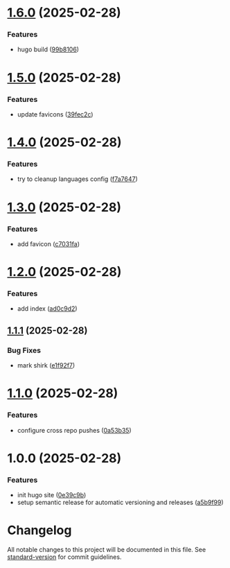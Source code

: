 # [1.6.0](https://github.com/pelicanbaytennisgroups/www/compare/v1.5.0...v1.6.0) (2025-02-28)


### Features

* hugo build ([99b8106](https://github.com/pelicanbaytennisgroups/www/commit/99b81065873faaf8562c03c2ff3f5f56ca7ded48))

# [1.5.0](https://github.com/pelicanbaytennisgroups/www/compare/v1.4.0...v1.5.0) (2025-02-28)


### Features

* update favicons ([39fec2c](https://github.com/pelicanbaytennisgroups/www/commit/39fec2cd1588aa6e45f6c93d4fee23797480c148))

# [1.4.0](https://github.com/pelicanbaytennisgroups/www/compare/v1.3.0...v1.4.0) (2025-02-28)


### Features

* try to cleanup languages config ([f7a7647](https://github.com/pelicanbaytennisgroups/www/commit/f7a7647afd4650d44bedc553c82be23e73093a33))

# [1.3.0](https://github.com/pelicanbaytennisgroups/www/compare/v1.2.0...v1.3.0) (2025-02-28)


### Features

* add favicon ([c7031fa](https://github.com/pelicanbaytennisgroups/www/commit/c7031fac2f74efb57ed1ea7b47adee424d9a060d))

# [1.2.0](https://github.com/pelicanbaytennisgroups/www/compare/v1.1.1...v1.2.0) (2025-02-28)


### Features

* add index ([ad0c9d2](https://github.com/pelicanbaytennisgroups/www/commit/ad0c9d25c68b533499b574504dce82756de7717d))

## [1.1.1](https://github.com/pelicanbaytennisgroups/www/compare/v1.1.0...v1.1.1) (2025-02-28)


### Bug Fixes

* mark shirk ([e1f92f7](https://github.com/pelicanbaytennisgroups/www/commit/e1f92f74542725f6fa82f14073b47f833e5d9533))

# [1.1.0](https://github.com/pelicanbaytennisgroups/www/compare/v1.0.0...v1.1.0) (2025-02-28)

### Features

* configure cross repo pushes ([0a53b35](https://github.com/pelicanbaytennisgroups/www/commit/0a53b3587f3a5d93a2874e7370ec3563512f2251))

# 1.0.0 (2025-02-28)

### Features

* init hugo site ([0e39c9b](https://github.com/pelicanbaytennisgroups/www/commit/0e39c9b4ca3556665d7894a21e6fcf15d65cb2a2))
* setup semantic release for automatic versioning and releases ([a5b9f99](https://github.com/pelicanbaytennisgroups/www/commit/a5b9f99229b28769cc3cabfcc0bd94caea4c5cf5))

# Changelog

All notable changes to this project will be documented in this file. See [standard-version](https://github.com/conventional-changelog/standard-version) for commit guidelines.
